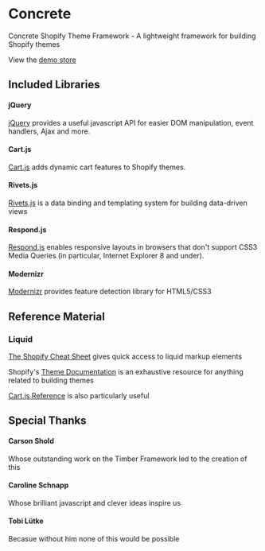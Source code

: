 # Concrete

Concrete Shopify Theme Framework - A lightweight framework for building Shopify themes

View the [demo store](https://concrete-theme.myshopify.com)

## Included Libraries

#### jQuery

[jQuery](https://github.com/jquery/jquery) provides a useful javascript API for easier DOM manipulation, event handlers, Ajax and more.

#### Cart.js

[Cart.js](https://github.com/discolabs/cartjs) adds dynamic cart features to Shopify themes.

#### Rivets.js

[Rivets.js](https://github.com/mikeric/rivets) is a data binding and templating system for building data-driven views

#### Respond.js

[Respond.js](https://github.com/scottjehl/Respond) enables responsive layouts in browsers that don't support CSS3 Media Queries (in particular, Internet Explorer 8 and under).

#### Modernizr

[Modernizr](https://github.com/Modernizr/Modernizr) provides feature detection library for HTML5/CSS3

## Reference Material

### Liquid

[The Shopify Cheat Sheet](https://www.shopify.com.au/partners/shopify-cheat-sheet) gives quick access to liquid markup elements

Shopify's [Theme Documentation](https://help.shopify.com/themes) is an exhaustive resource for anything related to building themes

[Cart.js Reference](https://cartjs.org/pages/reference) is also particularly useful

## Special Thanks

#### Carson Shold

Whose outstanding work on the Timber Framework led to the creation of this

#### Caroline Schnapp

Whose brilliant javascript and clever ideas inspire us

#### Tobi Lütke

Becasue without him none of this would be possible
